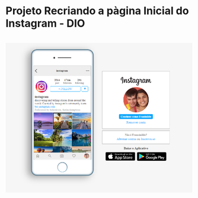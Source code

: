 <h1>Projeto Recriando a pàgina Inicial do Instagram - DIO </h1>
<br>
<img src="./img/projeto.png" />